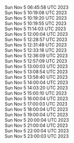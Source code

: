 Sun Nov  5 06:45:58 UTC 2023 <br/>
Sun Nov  5 10:19:08 UTC 2023 <br/>
Sun Nov  5 10:19:20 UTC 2023 <br/>
Sun Nov  5 10:19:55 UTC 2023 <br/>
Sun Nov  5 11:14:03 UTC 2023 <br/>
Sun Nov  5 12:00:04 UTC 2023 <br/>
Sun Nov  5 12:28:57 UTC 2023 <br/>
Sun Nov  5 12:31:49 UTC 2023 <br/>
Sun Nov  5 12:33:18 UTC 2023 <br/>
Sun Nov  5 12:36:09 UTC 2023 <br/>
Sun Nov  5 12:57:09 UTC 2023 <br/>
Sun Nov  5 13:00:03 UTC 2023 <br/>
Sun Nov  5 13:08:54 UTC 2023 <br/>
Sun Nov  5 13:58:40 UTC 2023 <br/>
Sun Nov  5 14:00:04 UTC 2023 <br/>
Sun Nov  5 14:03:20 UTC 2023 <br/>
Sun Nov  5 15:00:10 UTC 2023 <br/>
Sun Nov  5 16:00:04 UTC 2023 <br/>
Sun Nov  5 17:00:03 UTC 2023 <br/>
Sun Nov  5 18:00:04 UTC 2023 <br/>
Sun Nov  5 19:00:04 UTC 2023 <br/>
Sun Nov  5 20:00:04 UTC 2023 <br/>
Sun Nov  5 21:00:04 UTC 2023 <br/>
Sun Nov  5 22:00:04 UTC 2023 <br/>
Sun Nov  5 23:00:03 UTC 2023 <br/>
